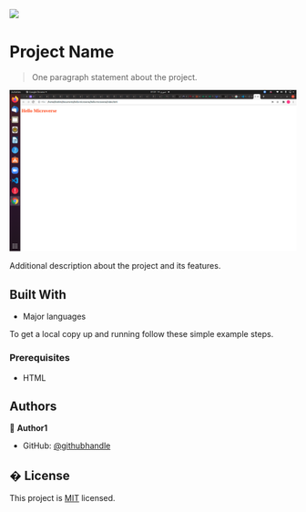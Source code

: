![](https://img.shields.io/badge/Microverse-blueviolet)

# Project Name

> One paragraph statement about the project.

![screenshot](./screenshot.png)

Additional description about the project and its features.

## Built With

- Major languages


To get a local copy up and running follow these simple example steps.

### Prerequisites
- HTML



## Authors

👤 **Author1**

- GitHub: [@githubhandle](https://github.com/ibrahim777764)

## � License

This project is [MIT](./MIT.md) licensed.

